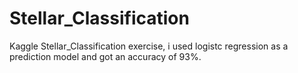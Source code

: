 # Stellar_Classification
Kaggle Stellar_Classification exercise, i used logistc regression as a prediction model and got an accuracy of 93%.
